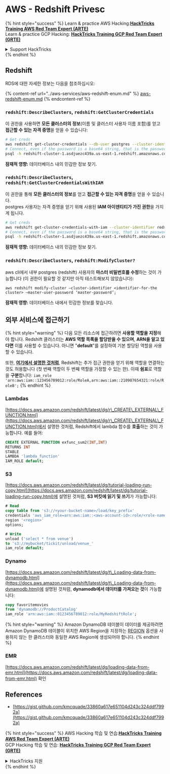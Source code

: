 # AWS - Redshift Privesc

{% hint style="success" %}
Learn & practice AWS Hacking:<img src="/.gitbook/assets/image.png" alt="" data-size="line">[**HackTricks Training AWS Red Team Expert (ARTE)**](https://training.hacktricks.xyz/courses/arte)<img src="/.gitbook/assets/image.png" alt="" data-size="line">\
Learn & practice GCP Hacking: <img src="/.gitbook/assets/image (2).png" alt="" data-size="line">[**HackTricks Training GCP Red Team Expert (GRTE)**<img src="/.gitbook/assets/image (2).png" alt="" data-size="line">](https://training.hacktricks.xyz/courses/grte)

<details>

<summary>Support HackTricks</summary>

* Check the [**subscription plans**](https://github.com/sponsors/carlospolop)!
* **Join the** 💬 [**Discord group**](https://discord.gg/hRep4RUj7f) or the [**telegram group**](https://t.me/peass) or **follow** us on **Twitter** 🐦 [**@hacktricks\_live**](https://twitter.com/hacktricks\_live)**.**
* **Share hacking tricks by submitting PRs to the** [**HackTricks**](https://github.com/carlospolop/hacktricks) and [**HackTricks Cloud**](https://github.com/carlospolop/hacktricks-cloud) github repos.

</details>
{% endhint %}

## Redshift

RDS에 대한 자세한 정보는 다음을 참조하십시오:

{% content-ref url="../aws-services/aws-redshift-enum.md" %}
[aws-redshift-enum.md](../aws-services/aws-redshift-enum.md)
{% endcontent-ref %}

### `redshift:DescribeClusters`, `redshift:GetClusterCredentials`

이 권한을 사용하면 **모든 클러스터의 정보**(이름 및 클러스터 사용자 이름 포함)를 얻고 **접근할 수 있는 자격 증명**을 얻을 수 있습니다:
```bash
# Get creds
aws redshift get-cluster-credentials --db-user postgres --cluster-identifier redshift-cluster-1
# Connect, even if the password is a base64 string, that is the password
psql -h redshift-cluster-1.asdjuezc439a.us-east-1.redshift.amazonaws.com -U "IAM:<username>" -d template1 -p 5439
```
**잠재적 영향:** 데이터베이스 내의 민감한 정보 찾기.

### `redshift:DescribeClusters`, `redshift:GetClusterCredentialsWithIAM`

이 권한을 통해 **모든 클러스터의 정보**를 얻고 **접근할 수 있는 자격 증명**을 얻을 수 있습니다.\
postgres 사용자는 자격 증명을 얻기 위해 사용된 **IAM 아이덴티티가 가진 권한**을 가지게 됩니다.
```bash
# Get creds
aws redshift get-cluster-credentials-with-iam --cluster-identifier redshift-cluster-1
# Connect, even if the password is a base64 string, that is the password
psql -h redshift-cluster-1.asdjuezc439a.us-east-1.redshift.amazonaws.com -U "IAMR:AWSReservedSSO_AdministratorAccess_4601154638985c45" -d template1 -p 5439
```
**잠재적 영향:** 데이터베이스 내의 민감한 정보 찾기.

### `redshift:DescribeClusters`, `redshift:ModifyCluster?`

aws cli에서 내부 postgres (redshift) 사용자의 **마스터 비밀번호를 수정**하는 것이 가능합니다 (이 권한이 필요할 것 같지만 아직 테스트해보지 않았습니다):
```
aws redshift modify-cluster –cluster-identifier <identifier-for-the cluster> –master-user-password ‘master-password’;
```
**잠재적 영향:** 데이터베이스 내에서 민감한 정보를 찾습니다.

## 외부 서비스에 접근하기

{% hint style="warning" %}
다음 모든 리소스에 접근하려면 **사용할 역할을 지정**해야 합니다. Redshift 클러스터는 **AWS 역할 목록을 할당받을 수 있으며**, **ARN을 알고 있다면** 이를 사용할 수 있습니다. 아니면 "**default**"를 설정하여 기본 할당된 역할을 사용할 수 있습니다.

또한, [**여기에서 설명한 것처럼**](https://docs.aws.amazon.com/redshift/latest/mgmt/authorizing-redshift-service.html), Redshift는 추가 접근 권한을 얻기 위해 역할을 연결하는 것도 허용합니다 (첫 번째 역할이 두 번째 역할을 가정할 수 있는 한). 이때 **쉼표**로 역할을 **구분**합니다: `iam_role 'arn:aws:iam::123456789012:role/RoleA,arn:aws:iam::210987654321:role/RoleB';`
{% endhint %}

### Lambdas

[https://docs.aws.amazon.com/redshift/latest/dg/r\_CREATE\_EXTERNAL\_FUNCTION.html](https://docs.aws.amazon.com/redshift/latest/dg/r\_CREATE\_EXTERNAL\_FUNCTION.html)에서 설명한 것처럼, Redshift에서 lambda 함수를 **호출**하는 것이 가능합니다. 예를 들어:
```sql
CREATE EXTERNAL FUNCTION exfunc_sum2(INT,INT)
RETURNS INT
STABLE
LAMBDA 'lambda_function'
IAM_ROLE default;
```
### S3

[https://docs.aws.amazon.com/redshift/latest/dg/tutorial-loading-run-copy.html](https://docs.aws.amazon.com/redshift/latest/dg/tutorial-loading-run-copy.html)에 설명된 것처럼, **S3 버킷에 읽기 및 쓰기**가 가능합니다:
```sql
# Read
copy table from 's3://<your-bucket-name>/load/key_prefix'
credentials 'aws_iam_role=arn:aws:iam::<aws-account-id>:role/<role-name>'
region '<region>'
options;

# Write
unload ('select * from venue')
to 's3://mybucket/tickit/unload/venue_'
iam_role default;
```
### Dynamo

[https://docs.aws.amazon.com/redshift/latest/dg/t\_Loading-data-from-dynamodb.html](https://docs.aws.amazon.com/redshift/latest/dg/t\_Loading-data-from-dynamodb.html)에 설명된 것처럼, **dynamodb에서 데이터를 가져오는 것**이 가능합니다:
```sql
copy favoritemovies
from 'dynamodb://ProductCatalog'
iam_role 'arn:aws:iam::0123456789012:role/MyRedshiftRole';
```
{% hint style="warning" %}
Amazon DynamoDB 테이블이 데이터를 제공하려면 Amazon DynamoDB 테이블이 위치한 AWS Region을 지정하는 [REGION](https://docs.aws.amazon.com/redshift/latest/dg/copy-parameters-data-source-s3.html#copy-region) 옵션을 사용하지 않는 한 클러스터와 동일한 AWS Region에 생성되어야 합니다.
{% endhint %}

### EMR

[https://docs.aws.amazon.com/redshift/latest/dg/loading-data-from-emr.html](https://docs.aws.amazon.com/redshift/latest/dg/loading-data-from-emr.html) 확인

## References

* [https://gist.github.com/kmcquade/33860a617e651104d243c324ddf7992a](https://gist.github.com/kmcquade/33860a617e651104d243c324ddf7992a)

{% hint style="success" %}
AWS Hacking 학습 및 연습:<img src="/.gitbook/assets/image.png" alt="" data-size="line">[**HackTricks Training AWS Red Team Expert (ARTE)**](https://training.hacktricks.xyz/courses/arte)<img src="/.gitbook/assets/image.png" alt="" data-size="line">\
GCP Hacking 학습 및 연습: <img src="/.gitbook/assets/image (2).png" alt="" data-size="line">[**HackTricks Training GCP Red Team Expert (GRTE)**<img src="/.gitbook/assets/image (2).png" alt="" data-size="line">](https://training.hacktricks.xyz/courses/grte)

<details>

<summary>HackTricks 지원</summary>

* [**subscription plans**](https://github.com/sponsors/carlospolop) 확인!
* **💬 [**Discord group**](https://discord.gg/hRep4RUj7f) 또는 [**telegram group**](https://t.me/peass)에 가입하거나 **Twitter** 🐦 [**@hacktricks\_live**](https://twitter.com/hacktricks\_live)**를 팔로우하세요.**
* **PR을 제출하여** [**HackTricks**](https://github.com/carlospolop/hacktricks) 및 [**HackTricks Cloud**](https://github.com/carlospolop/hacktricks-cloud) github 저장소에 해킹 트릭을 공유하세요.

</details>
{% endhint %}
